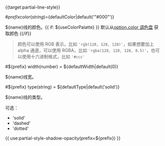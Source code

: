 {{target:partial-line-style}}

#${prefix} color(string)=${defaultColor|default('"#000"')}

${name}线的颜色。{{ if: ${useColorPalatte} }} 默认从[option.color 调色盘](~color) 获取颜色 {{/if}}

> 颜色可以使用 RGB 表示，比如 `'rgb(128, 128, 128)'`，如果想要加上 alpha 通道，可以使用 RGBA，比如 `'rgba(128, 128, 128, 0.5)'`，也可以使用十六进制格式，比如 `'#ccc'`


#${prefix} width(number) = ${defaultWidth|default(0)}

${name}线宽。

#${prefix} type(string) = ${defaultType|default('solid')}

${name}线的类型。

可选：
+ 'solid'
+ 'dashed'
+ 'dotted'

{{ use:partial-style-shadow-opacity(prefix=${prefix}) }}


